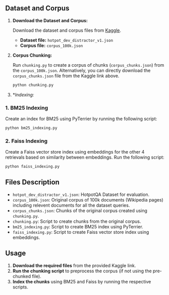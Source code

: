 ## Dataset and Corpus

1. **Download the Dataset and Corpus:**

   Download the dataset and corpus files from [Kaggle](https://www.kaggle.com/datasets/amineelyagouby/rag-evaluation-data).

   - **Dataset file:** `hotpot_dev_distractor_v1.json`
   - **Corpus file:** `corpus_100k.json`

2. **Corpus Chunking:**

   Run `chunking.py` to create a corpus of chunks (`corpus_chunks.json`) from the `corpus_100k.json`. Alternatively, you can directly download the `corpus_chunks.json` file from the Kaggle link above.

   ```sh
   python chunking.py
   ```

2. **Indexing:*

### 1. BM25 Indexing

   Create an index for BM25 using PyTerrier by running the following script:

   ```sh
   python bm25_indexing.py
   ```

### 2. Faiss Indexing

   Create a Faiss vector store index using embeddings for the other 4 retrievals based on similarity between embeddings. Run the following script:

   ```sh
   python faiss_indexing.py
   ```

## Files Description

- `hotpot_dev_distractor_v1.json`: HotpotQA Dataset for evaluation.
- `corpus_100k.json`: Original corpus of 100k documents (Wikipedia pages) including relevent documents for all the dataset queries.
- `corpus_chunks.json`: Chunks of the original corpus created using `chunking.py`.
- `chunking.py`: Script to create chunks from the original corpus.
- `bm25_indexing.py`: Script to create BM25 index using PyTerrier.
- `faiss_indexing.py`: Script to create Faiss vector store index using embeddings.


## Usage

1. **Download the required files** from the provided Kaggle link.
2. **Run the chunking script** to preprocess the corpus (if not using the pre-chunked file).
3. **Index the chunks** using BM25 and Faiss by running the respective scripts.
